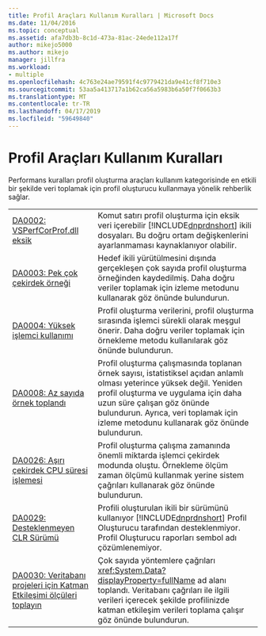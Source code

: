 ```yaml
---
title: Profil Araçları Kullanım Kuralları | Microsoft Docs
ms.date: 11/04/2016
ms.topic: conceptual
ms.assetid: afa7db3b-8c1d-473a-81ac-24ede112a17f
author: mikejo5000
ms.author: mikejo
manager: jillfra
ms.workload:
- multiple
ms.openlocfilehash: 4c763e24ae79591f4c9779421da9e41cf8f710e3
ms.sourcegitcommit: 53aa5a413717a1b62ca56a5983b6a50f7f0663b3
ms.translationtype: MT
ms.contentlocale: tr-TR
ms.lasthandoff: 04/17/2019
ms.locfileid: "59649840"
---
```

# <a name="profiling-tools-usage-rules"></a>Profil Araçları Kullanım Kuralları
Performans kuralları profil oluşturma araçları kullanım kategorisinde en etkili bir şekilde veri toplamak için profil oluşturucu kullanmaya yönelik rehberlik sağlar.

| | |
| - | - |
| [DA0002: VSPerfCorProf.dll eksik](../profiling/da0002-vsperfcorprof-dll-is-missing.md) | Komut satırı profil oluşturma için eksik veri içerebilir [!INCLUDE[dnprdnshort](../code-quality/includes/dnprdnshort_md.md)] ikili dosyaları. Bu doğru ortam değişkenlerini ayarlanmaması kaynaklanıyor olabilir. |
| [DA0003: Pek çok çekirdek örneği](../profiling/da0003-many-kernel-samples.md) | Hedef ikili yürütülmesini dışında gerçekleşen çok sayıda profil oluşturma örneğinden kaydedilmiş. Daha doğru veriler toplamak için izleme metodunu kullanarak göz önünde bulundurun. |
| [DA0004: Yüksek işlemci kullanımı](../profiling/da0004-high-processor-usage.md) | Profil oluşturma verilerini, profil oluşturma sırasında işlemci sürekli olarak meşgul önerir. Daha doğru veriler toplamak için örnekleme metodu kullanılarak göz önünde bulundurun. |
| [DA0008: Az sayıda örnek toplandı](../profiling/da0008-few-samples-collected.md) | Profil oluşturma çalışmasında toplanan örnek sayısı, istatistiksel açıdan anlamlı olması yeterince yüksek değil. Yeniden profil oluşturma ve uygulama için daha uzun süre çalışan göz önünde bulundurun. Ayrıca, veri toplamak için izleme metodunu kullanarak göz önünde bulundurun. |
| [DA0026: Aşırı çekirdek CPU süresi işlemesi](../profiling/da0026-excessive-kernel-cpu-time-processing.md) | Profil oluşturma çalışma zamanında önemli miktarda işlemci çekirdek modunda oluştu. Örnekleme ölçüm zaman ölçümü kullanmak yerine sistem çağrıları kullanarak göz önünde bulundurun. |
| [DA0029: Desteklenmeyen CLR Sürümü](../profiling/da0029-unsupported-clr-version.md) | Profili oluşturulan ikili bir sürümünü kullanıyor [!INCLUDE[dnprdnshort](../code-quality/includes/dnprdnshort_md.md)] Profil Oluşturucu tarafından desteklenmiyor. Profil Oluşturucu raporları sembol adı çözümlenemiyor. |
| [DA0030: Veritabanı projeleri için Katman Etkileşimi ölçüleri toplayın](../profiling/da0030-gather-tier-interaction-measurements-for-database-projects.md) | Çok sayıda yöntemlere çağrıları <xref:System.Data?displayProperty=fullName> ad alanı toplandı. Veritabanı çağrıları ile ilgili verileri içerecek şekilde profilinizde katman etkileşim verileri toplama çalışır göz önünde bulundurun. |

